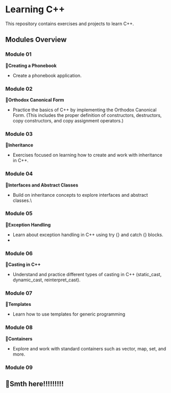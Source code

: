 # Learning C++

This repository contains exercises and projects to learn C++.

## Modules Overview

### Module 01
📘**Creating a Phonebook**
- Create a phonebook application.

### Module 02
📘**Orthodox Canonical Form**
- Practice the basics of C++ by implementing the Orthodox Canonical Form.
(This includes the proper definition of constructors, destructors, copy constructors, and copy assignment operators.)

### Module 03
📘**Inheritance**
- Exercises focused on learning how to create and work with inheritance in C++.

### Module 04
📘**Interfaces and Abstract Classes**
- Build on inheritance concepts to explore interfaces and abstract classes.\
  
### Module 05
📘**Exception Handling**
- Learn about exception handling in C++ using try {} and catch {} blocks.
- 
### Module 06
📘**Casting in C++**
- Understand and practice different types of casting in C++ (static_cast, dynamic_cast, reinterpret_cast).

### Module 07
📘**Templates**
- Learn how to use templates for generic programming

### Module 08
📘**Containers**
- Explore and work with standard containers such as vector, map, set, and more.


### Module 09
📘**Smth here!!!!!!!!!**
- 
